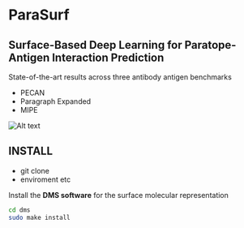 # **ParaSurf**
## **Surface-Based Deep Learning for Paratope-Antigen Interaction Prediction**

State-of-the-art results across three antibody antigen benchmarks
* PECAN 
* Paragraph Expanded
* MIPE

![Alt text](images/graphical_abstract.jpg)


## INSTALL

- git clone 
- enviroment etc


Install the **DMS software** for the surface molecular representation
```bash
cd dms
sudo make install
```




